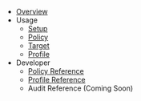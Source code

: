 * [Overview](/)
* Usage
  * [Setup](Usage/Setup.md)
  * [Policy](Usage/Policy.md)
  * [Target](Usage/Target.md)
  * [Profile](Usage/Profile.md)
* Developer
  * [Policy Reference](Develop/Policy/GettingStarted.md)
  * [Profile Reference](Develop/Profile/GettingStarted.md)
  * Audit Reference (Coming Soon)

